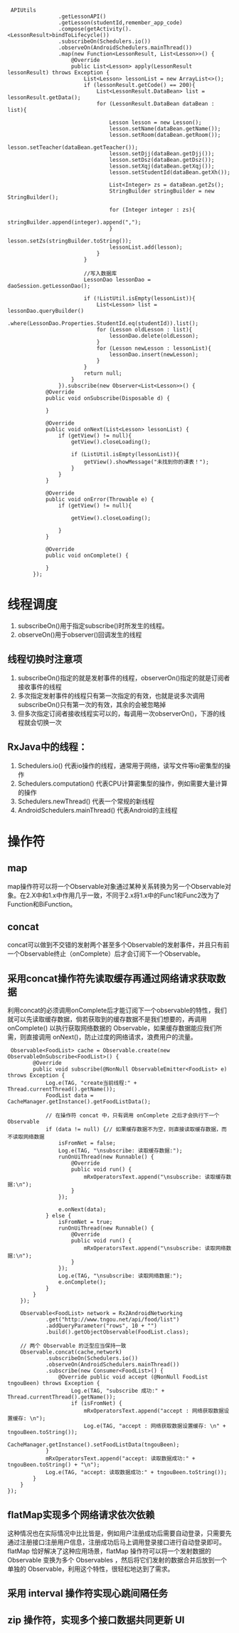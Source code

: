 ```
 APIUtils
                .getLessonAPI()
                .getLesson(studentId,remember_app_code)
                .compose(getActivity().<LessonResult>bindToLifecycle())
                .subscribeOn(Schedulers.io())
                .observeOn(AndroidSchedulers.mainThread())
                .map(new Function<LessonResult, List<Lesson>>() {
                    @Override
                    public List<Lesson> apply(LessonResult lessonResult) throws Exception {
                        List<Lesson> lessonList = new ArrayList<>();
                        if (lessonResult.getCode() == 200){
                            List<LessonResult.DataBean> list = lessonResult.getData();
                            for (LessonResult.DataBean dataBean : list){

                                Lesson lesson = new Lesson();
                                lesson.setName(dataBean.getName());
                                lesson.setRoom(dataBean.getRoom());
                                lesson.setTeacher(dataBean.getTeacher());
                                lesson.setDjj(dataBean.getDjj());
                                lesson.setDsz(dataBean.getDsz());
                                lesson.setXqj(dataBean.getXqj());
                                lesson.setStudentId(dataBean.getXh());

                                List<Integer> zs = dataBean.getZs();
                                StringBuilder stringBuilder = new StringBuilder();

                                for (Integer integer : zs){
                                    stringBuilder.append(integer).append(",");
                                }
                                lesson.setZs(stringBuilder.toString());
                                lessonList.add(lesson);
                            }
                        }

                        //写入数据库
                        LessonDao lessonDao = daoSession.getLessonDao();

                        if (!ListUtil.isEmpty(lessonList)){
                            List<Lesson> list = lessonDao.queryBuilder()
                                    .where(LessonDao.Properties.StudentId.eq(studentId)).list();
                            for (Lesson oldLesson : list){
                                lessonDao.delete(oldLesson);
                            }
                            for (Lesson newLesson : lessonList){
                                lessonDao.insert(newLesson);
                            }
                        }
                        return null;
                    }
                }).subscribe(new Observer<List<Lesson>>() {
            @Override
            public void onSubscribe(Disposable d) {

            }

            @Override
            public void onNext(List<Lesson> lessonList) {
                if (getView() != null){
                    getView().closeLoading();

                    if (ListUtil.isEmpty(lessonList)){
                        getView().showMessage("未找到你的课表！");
                    }
                }
            }

            @Override
            public void onError(Throwable e) {
                if (getView() != null){

                    getView().closeLoading();
                    
                }
            }

            @Override
            public void onComplete() {

            }
        });
```
# 线程调度

1. subscribeOn()用于指定subscribe()时所发生的线程。
2. observeOn()用于observer()回调发生的线程

线程切换时注意项
---
1. subscribeOn()指定的就是发射事件的线程，observerOn()指定的就是订阅者接收事件的线程
2. 多次指定发射事件的线程只有第一次指定的有效，也就是说多次调用subscribeOn()只有第一次的有效，其余的会被忽略掉
3. 但多次指定订阅者接收线程实可以的，每调用一次observerOn()，下游的线程就会切换一次

RxJava中的线程：
---
1. Schedulers.io() 代表io操作的线程，通常用于网络，读写文件等io密集型的操作
2. Schedulers.computation() 代表CPU计算密集型的操作，例如需要大量计算的操作
3. Schedulers.newThread() 代表一个常规的新线程
4. AndroidSchedulers.mainThread() 代表Android的主线程

# 操作符

map
---
map操作符可以将一个Observable对象通过某种关系转换为另一个Observable对象。在2.X中和1.x中作用几乎一致，不同于2.x将1.x中的Func1和Func2改为了Function和BiFunction。

concat
---
concat可以做到不交错的发射两个甚至多个Observable的发射事件，并且只有前一个Observable终止（onComplete）后才会订阅下一个Observable。

采用concat操作符先读取缓存再通过网络请求获取数据
---
利用concat的必须调用onComplete后才能订阅下一个observable的特性，我们就可以先读取缓存数据，倘若获取到的缓存数据不是我们想要的，再调用 onComplete() 以执行获取网络数据的 Observable，如果缓存数据能应我们所需，则直接调用 onNext()，防止过度的网络请求，浪费用户的流量。
```
 Observable<FoodList> cache = Observable.create(new ObservableOnSubscribe<FoodList>() {
        @Override
        public void subscribe(@NonNull ObservableEmitter<FoodList> e) throws Exception {
            Log.e(TAG, "create当前线程:" + Thread.currentThread().getName());
            FoodList data = CacheManager.getInstance().getFoodListData();

            // 在操作符 concat 中，只有调用 onComplete 之后才会执行下一个 Observable
            if (data != null) {// 如果缓存数据不为空，则直接读取缓存数据，而不读取网络数据 
                isFromNet = false;
                Log.e(TAG, "\nsubscribe: 读取缓存数据:");
                runOnUiThread(new Runnable() {
                    @Override
                    public void run() {
                        mRxOperatorsText.append("\nsubscribe: 读取缓存数据:\n");
                    }
                });

                e.onNext(data);
            } else {
                isFromNet = true;
                runOnUiThread(new Runnable() {
                    @Override
                    public void run() {
                        mRxOperatorsText.append("\nsubscribe: 读取网络数据:\n");
                    }
                });
                Log.e(TAG, "\nsubscribe: 读取网络数据:");
                e.onComplete();
            }
        }
    });

    Observable<FoodList> network = Rx2AndroidNetworking
            .get("http://www.tngou.net/api/food/list")
            .addQueryParameter("rows", 10 + "")
            .build().getObjectObservable(FoodList.class);

    // 两个 Observable 的泛型应当保持一致
    Observable.concat(cache,network)
            .subscribeOn(Schedulers.io())
            .observeOn(AndroidSchedulers.mainThread())
            .subscribe(new Consumer<FoodList>() {
                @Override public void accept (@NonNull FoodList tngouBeen) throws Exception {
                    Log.e(TAG, "subscribe 成功:" + Thread.currentThread().getName());
                    if (isFromNet) {
                        mRxOperatorsText.append("accept : 网络获取数据设置缓存: \n");
                        Log.e(TAG, "accept : 网络获取数据设置缓存: \n" + tngouBeen.toString());
                        CacheManager.getInstance().setFoodListData(tngouBeen);
            }
            mRxOperatorsText.append("accept: 读取数据成功:" + tngouBeen.toString() + "\n");
            Log.e(TAG, "accept: 读取数据成功:" + tngouBeen.toString());
        }
    }
});

```

flatMap实现多个网络请求依次依赖
---
这种情况也在实际情况中比比皆是，例如用户注册成功后需要自动登录，只需要先通过注册接口注册用户信息，注册成功后马上调用登录接口进行自动登录即可。flatMap 恰好解决了这种应用场景，flatMap 操作符可以将一个发射数据的 Observable 变换为多个 Observables ，然后将它们发射的数据合并后放到一个单独的 Observable，利用这个特性，很轻松地达到了需求。

采用 interval 操作符实现心跳间隔任务
---

zip 操作符，实现多个接口数据共同更新 UI
---